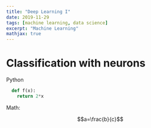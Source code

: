 ```yaml
---
title: "Deep Learning I"
date: 2019-11-29
tags: [machine learning, data science]
excerpt: "Machine Learning"
mathjax: true
---
```


# Classification with neurons

Python
```python
  def f(x):
    return 2*x
```

Math:

$$a=\frac{b}{c}$$
